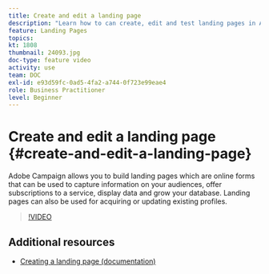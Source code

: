 ```yaml
---
title: Create and edit a landing page
description: "Learn how to can create, edit and test landing pages in Adobe Campaign Standard."
feature: Landing Pages
topics: 
kt: 1808
thumbnail: 24093.jpg
doc-type: feature video
activity: use
team: DOC
exl-id: e93d59fc-0ad5-4fa2-a744-0f723e99eae4
role: Business Practitioner
level: Beginner
---
```

# Create and edit a landing page {#create-and-edit-a-landing-page}

Adobe Campaign allows you to build landing pages which are online forms that can be used to capture information on your audiences, offer subscriptions to a service, display data and grow your database. Landing pages can also be used for acquiring or updating existing profiles.

>[!VIDEO](https://video.tv.adobe.com/v/24093?quality=12)

## Additional resources

* [Creating a landing page (documentation)](https://docs.campaign.adobe.com/doc/standard/getting_started/en/ACS_CreateLandingPage.html)
